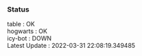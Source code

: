 ### Status


table : OK  
hogwarts : OK  
icy-bot : DOWN  
Latest Update : 2022-03-31 22:08:19.349485

